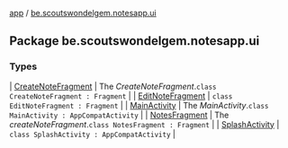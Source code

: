 [app](../index.md) / [be.scoutswondelgem.notesapp.ui](./index.md)

## Package be.scoutswondelgem.notesapp.ui

### Types

| [CreateNoteFragment](-create-note-fragment/index.md) | The *CreateNoteFragment*.`class CreateNoteFragment : Fragment` |
| [EditNoteFragment](-edit-note-fragment/index.md) | `class EditNoteFragment : Fragment` |
| [MainActivity](-main-activity/index.md) | The *MainActivity*.`class MainActivity : AppCompatActivity` |
| [NotesFragment](-notes-fragment/index.md) | The *createNoteFragment*.`class NotesFragment : Fragment` |
| [SplashActivity](-splash-activity/index.md) | `class SplashActivity : AppCompatActivity` |

